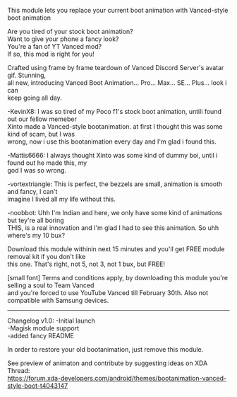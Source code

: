 This module lets you replace your current boot animation with Vanced-style boot animation

Are you tired of your stock boot animation?  
Want to give your phone a fancy look?  
You're a fan of YT Vanced mod?  
If so, this mod is right for you!  

Crafted using frame by frame teardown of Vanced Discord Server's avatar gif. Stunning,  
all new, introducing Vanced Boot Animation... Pro... Max... SE... Plus... look i can  
keep going all day.

-KevinX8: I was so tired of my Poco f1's stock boot animation, untili found out our fellow memeber  
Xinto made a Vanced-style bootanimation. at first I thought this was some kind of scam, but I was  
wrong, now i use this bootanimation every day and I'm glad i found this.

-Mattis6666: I always thought Xinto was some kind of dummy boi, until i found out he made this, my  
god I was so wrong.

-vortextriangle: This is perfect, the bezzels are small, animation is smooth and fancy, I can't  
imagine I lived all my life without this.

-noobbot: Uhh I'm Indian and here, we only have some kind of animations but tey're all boring  
THIS, is a real innovation and I'm glad I had to see this animation. So uhh where's my 10 bux?

Download this module withinin next 15 minutes and you'll get FREE module removal kit if you don't like  
this one. That's right, not 5, not 3, not 1 bux, but FREE!

[small font] Terms and conditions apply, by downloading this module you're selling a soul to Team Vanced  
and you're forced to use YouTube Vanced till February 30th. Also not compatible with Samsung devices.

--------------------------------------------------------------------------------------------------------

Changelog v1.0:
-Initial launch  
-Magisk module support  
-added fancy README  

In order to restore your old bootanimation, just remove this module.

See preview of animaton and contribute by suggesting ideas on XDA Thread:  
https://forum.xda-developers.com/android/themes/bootanimation-vanced-style-boot-t4043147
